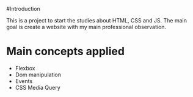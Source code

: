 #Introduction

This is a project to start the studies about HTML, CSS and JS.
The main goal is create a website with my main professional observation.

# Main concepts applied

- Flexbox
- Dom manipulation
- Events
- CSS Media Query

